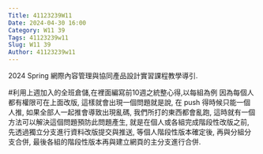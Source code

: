 ```yaml
---
Title: 41123239W11
Date: 2024-04-30 16:00
Category: W11 39
Tags: 41123239w11
Slug: W11 39
Author: 41123239w11
---
```


2024 Spring 網際內容管理與協同產品設計實習課程教學導引.


<!-- PELICAN_END_SUMMARY -->

#利用上週加入的全班倉儲,在裡面編寫前10週之統整心得,以每組為例
因為每個人都有權限可在上面改版, 這樣就會出現一個問題就是說, 在 push 得時候只能一個人推, 如果全部人一起推會導致出現亂碼, 我們所打的東西都會亂跑, 這時就有一個方法可以解決這個問題預防此問題產生, 就是在個人或各組完成階段性改版之前, 先透過獨立分支進行資料改版提交與推送, 等個人階段性版本確定後, 再與分組分支合併, 最後各組的階段性版本再與建立網頁的主分支進行合併.